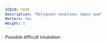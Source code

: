 ```yaml
---
ICD10: C030
Description: "Malignant neoplasm: Upper gum"
Matters: Yes
Weight: 1
---
```

Possible difficult intubation
